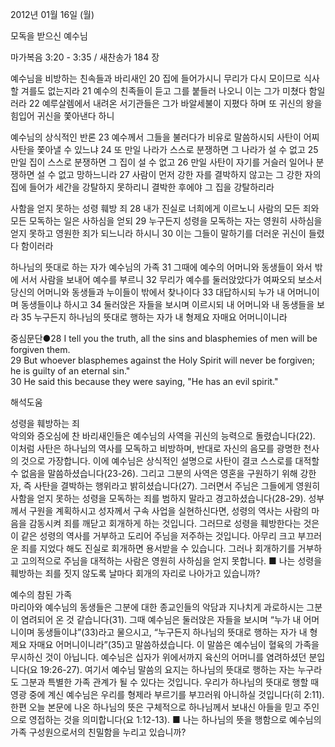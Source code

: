 2012년 01월 16일 (월)

모독을 받으신 예수님



마가복음 3:20 - 3:35 / 새찬송가 184 장


예수님을 비방하는 친속들과 바리새인
20 집에 들어가시니 무리가 다시 모이므로 식사할 겨를도 없는지라 21 예수의 친족들이 듣고 그를 붙들러 나오니 이는 그가 미쳤다 함일러라 22 예루살렘에서 내려온 서기관들은 그가 바알세불이 지폈다 하며 또 귀신의 왕을 힘입어 귀신을 쫓아낸다 하니

예수님의 상식적인 반론
23 예수께서 그들을 불러다가 비유로 말씀하시되 사탄이 어찌 사탄을 쫓아낼 수 있느냐 24 또 만일 나라가 스스로 분쟁하면 그 나라가 설 수 없고 25 만일 집이 스스로 분쟁하면 그 집이 설 수 없고 26 만일 사탄이 자기를 거슬러 일어나 분쟁하면 설 수 없고 망하느니라 27 사람이 먼저 강한 자를 결박하지 않고는 그 강한 자의 집에 들어가 세간을 강탈하지 못하리니 결박한 후에야 그 집을 강탈하리라

사함을 얻지 못하는 성령 훼방 죄
28 내가 진실로 너희에게 이르노니 사람의 모든 죄와 모든 모독하는 일은 사하심을 얻되 29 누구든지 성령을 모독하는 자는 영원히 사하심을 얻지 못하고 영원한 죄가 되느니라 하시니 30 이는 그들이 말하기를 더러운 귀신이 들렸다 함이러라

하나님의 뜻대로 하는 자가 예수님의 가족
31 그때에 예수의 어머니와 동생들이 와서 밖에 서서 사람을 보내어 예수를 부르니 32 무리가 예수를 둘러앉았다가 여짜오되 보소서 당신의 어머니와 동생들과 누이들이 밖에서 찾나이다 33 대답하시되 누가 내 어머니이며 동생들이냐 하시고 34 둘러앉은 자들을 보시며 이르시되 내 어머니와 내 동생들을 보라 35 누구든지 하나님의 뜻대로 행하는 자가 내 형제요 자매요 어머니이니라


중심문단●28 I tell you the truth, all the sins and blasphemies of men will be forgiven them.   
29 But whoever blasphemes against the Holy Spirit will never be forgiven; he is guilty of an eternal sin."   
30 He said this because they were saying, "He has an evil spirit."

해석도움





성령을 훼방하는 죄  
악의와 증오심에 찬 바리새인들은 예수님의 사역을 귀신의 능력으로 돌렸습니다(22). 이처럼 사탄은 하나님의 역사를 모독하고 비방하며, 반대로 자신의 음모를 광명한 천사의 것으로 가장합니다. 이에 예수님은 상식적인 설명으로 사탄이 결코 스스로를 대적할 수 없음을 말씀하셨습니다(23-26). 그리고 그분의 사역은 영혼을 구원하기 위해 강한 자, 즉 사탄을 결박하는 행위라고 밝히셨습니다(27). 그러면서 주님은 그들에게 영원히 사함을 얻지 못하는 성령을 모독하는 죄를 범하지 말라고 경고하셨습니다(28-29). 성부께서 구원을 계획하시고 성자께서 구속 사업을 실현하신다면, 성령의 역사는 사람의 마음을 감동시켜 죄를 깨닫고 회개하게 하는 것입니다. 그러므로 성령을 훼방한다는 것은 이 같은 성령의 역사를 거부하고 도리어 주님을 저주하는 것입니다. 아무리 크고 부끄러운 죄를 지었다 해도 진실로 회개하면 용서받을 수 있습니다. 그러나 회개하기를 거부하고 고의적으로 주님을 대적하는 사람은 영원히 사하심을 얻지 못합니다.
■ 나는 성령을 훼방하는 죄를 짓지 않도록 날마다 회개의 자리로 나아가고 있습니까?

예수의 참된 가족  
마리아와 예수님의 동생들은 그분에 대한 종교인들의 악담과 지나치게 과로하시는 그분이 염려되어 온 것 같습니다(31). 그때 예수님은 둘러앉은 자들을 보시며 “누가 내 어머니이며 동생들이냐”(33)라고 물으시고, “누구든지 하나님의 뜻대로 행하는 자가 내 형제요 자매요 어머니이니라”(35)고 말씀하셨습니다. 이 말씀은 예수님이 혈육의 가족을 무시하신 것이 아닙니다. 예수님은 십자가 위에서까지 육신의 어머니를 염려하셨던 분입니다(요 19:26-27). 여기서 예수님 말씀의 요지는 하나님의 뜻대로 행하는 자는 누구라도 그분과 특별한 가족 관계가 될 수 있다는 것입니다. 우리가 하나님의 뜻대로 행할 때 영광 중에 계신 예수님은 우리를 형제라 부르기를 부끄러워 아니하실 것입니다(히 2:11). 한편 오늘 본문에 나온 하나님의 뜻은 구체적으로 하나님께서 보내신 아들을 믿고 주인으로 영접하는 것을 의미합니다(요 1:12-13).
■ 나는 하나님의 뜻을 행함으로 예수님의 가족 구성원으로서의 친밀함을 누리고 있습니까?